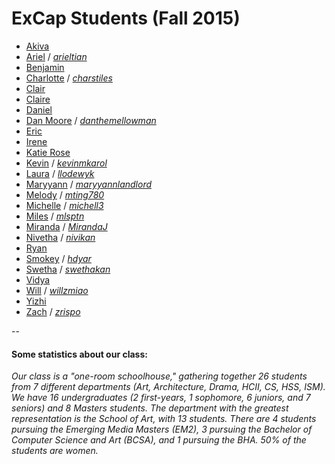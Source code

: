 # ExCap Students (Fall 2015)



* [Akiva](akiva/index.md)* [Ariel](ariel/index.md) / *[arieltian](https://github.com/arieltian)** [Benjamin](benjamin/index.md) * [Charlotte](charlotte/index.md) / *[charstiles](https://github.com/charstiles)** [Clair](clair/index.md)
* [Claire](claire/index.md)* [Daniel](daniel/index.md)
* [Dan Moore](dan_moore/index.md) / *[danthemellowman](https://github.com/danthemellowman)** [Eric](eric/index.md)* [Irene](irene/index.md)* [Katie Rose](katierose/index.md)* [Kevin](kevin/index.md) / *[kevinmkarol](https://github.com/kevinmkarol)** [Laura](laura/index.md) / *[llodewyk](https://github.com/llodewyk)** [Maryyann](maryyann/index.md) / *[maryyannlandlord](https://github.com/maryyannlandlord)** [Melody](melody/index.md) / *[mting780](https://github.com/mting780)** [Michelle](michelle/index.md) / *[michell3](https://github.com/michell3)** [Miles](miles/index.md) / *[mlsptn](https://github.com/mlsptn)** [Miranda](miranda/index.md) / *[MirandaJ](https://github.com/MirandaJ)** [Nivetha](nivetha/index.md) / *[nivikan](https://github.com/nivikan)** [Ryan](ryan/index.md)* [Smokey](smokey/index.md) / *[hdyar](https://github.com/hdyar)** [Swetha](swetha/index.md) / *[swethakan](https://github.com/swethakan)** [Vidya](vidya/index.md)
* [Will](will/index.md) / *[willzmiao](https://github.com/willzmiao)** [Yizhi](yizhi/index.md)
* [Zach](zach/index.md) / *[zrispo](https://github.com/zrispo)*

-- 

#### Some statistics about our class: 

*Our class is a "one-room schoolhouse," gathering together 26 students from 7 different departments (Art, Architecture, Drama, HCII, CS, HSS, ISM). We have 16 undergraduates (2 first-years, 1 sophomore, 6 juniors, and 7 seniors) and 8 Masters students. The department with the greatest representation is the School of Art, with 13 students. There are 4 students pursuing the Emerging Media Masters (EM2), 3 pursuing the Bachelor of Computer Science and Art (BCSA), and 1 pursuing the BHA. 50% of the students are women.*

